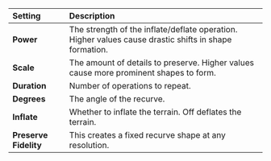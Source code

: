 | Setting               | Description                                                                                           |
| :-------------------- | :---------------------------------------------------------------------------------------------------- |
| **Power**             | The strength of the inflate/deflate operation. Higher values cause drastic shifts in shape formation. |
| **Scale**             | The amount of details to preserve. Higher values cause more prominent shapes to form.                 |
| **Duration**          | Number of operations to repeat.                                                                       |
| **Degrees**           | The angle of the recurve.                                                                             |
| **Inflate**           | Whether to inflate the terrain. Off deflates the terrain.                                             |
| **Preserve Fidelity** | This creates a fixed recurve shape at any resolution.                                                 |